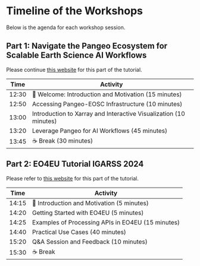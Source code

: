 # Timeline of the Workshops

Below is the agenda for each workshop session.

## Part 1: Navigate the Pangeo Ecosystem for Scalable Earth Science AI Workflows

Please continue [this website](https://pangeo-data.github.io/pangeo-igarss2024/agenda.html) for this part of the tutorial.

| Time   | Activity                                      |
| ------ | --------------------------------------------- |
| 12:30  | 👋 Welcome:  Introduction and Motivation (15 minutes)       |
| 12:50  | Accessing Pangeo-EOSC Infrastructure (10 minutes) |
| 13:00  | Introduction to Xarray and Interactive Visualization  (10 minutes) |
| 13:20  | Leverage Pangeo for AI Workflows (45 minutes)  |
| 13:45  | ☕️ Break (30 minutes)                          |




## Part 2: EO4EU Tutorial IGARSS 2024

Please refer to [this website](https://albughdadim.github.io/igarss2024-eo4eu/eo4eu_intro.html) for this part of the tutorial.

| Time   | Activity                                      |
| ------ | --------------------------------------------- |
| 14:15  | 👋 Introduction and Motivation (5 minutes)     |
| 14:20  | Getting Started with EO4EU (5 minutes)        |
| 14:25  | Examples of Processing APIs in EO4EU (15 minutes) |
| 14:40  | Practical Use Cases (40 minutes)              |
| 15:20  | Q&A Session and Feedback (10 minutes)         |
| 15:30  | ☕️ Break                                       |
